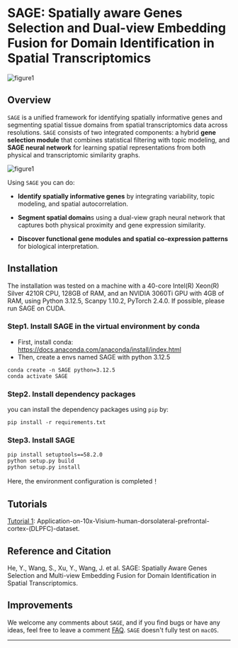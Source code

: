 # **SAGE: Spatially aware Genes Selection and Dual-view Embedding Fusion for Domain Identification in Spatial Transcriptomics**

![figure1](./docs/imgs/SAGE_Logo.png)

## Overview
`SAGE` is a unified framework for identifying spatially informative genes and segmenting spatial tissue domains from spatial transcriptomics data across resolutions. `SAGE` consists of two integrated components: a hybrid **gene selection module** that combines statistical filtering with topic modeling, and **SAGE neural network** for learning spatial representations from both physical and transcriptomic similarity graphs.

![figure1](./docs/imgs/SAGE_overview_Fig_1.png)

Using `SAGE` you can do:
* **Identify spatially informative genes** by integrating variability, topic modeling, and spatial autocorrelation.

* **Segment spatial domain**s using a dual-view graph neural network that captures both physical proximity and gene expression similarity.

* **Discover functional gene modules and spatial co-expression patterns** for biological interpretation.


## Installation 

The installation was tested on a machine with a 40-core Intel(R) Xeon(R) Silver 4210R CPU, 128GB of RAM, and an NVIDIA 3060Ti GPU with 4GB of RAM, using Python 3.12.5, Scanpy 1.10.2, PyTorch 2.4.0. If possible, please run SAGE on CUDA.



### Step1. Install SAGE in the virtual environment by conda

- First, install conda: https://docs.anaconda.com/anaconda/install/index.html
- Then, create a envs named SAGE with python 3.12.5

```
conda create -n SAGE python=3.12.5
conda activate SAGE
```

### Step2.  Install dependency packages

you can install the dependency packages using `pip` by:

```
pip install -r requirements.txt
```

### Step3.  Install SAGE

```
pip install setuptools==58.2.0
python setup.py build
python setup.py install
```

Here, the environment configuration is completed！

## Tutorials

[Tutorial 1](https://github.com/yihe-csu/SAGE/wiki/Tutorial-1:-Application-on-10x-Visium-human-dorsolateral-prefrontal-cortex-(DLPFC)-dataset): Application-on-10x-Visium-human-dorsolateral-prefrontal-cortex-(DLPFC)-dataset.


## Reference and Citation
He, Y., Wang, S., Xu, Y., Wang, J. et al. SAGE: Spatially Aware Genes Selection and Multi-view Embedding Fusion for Domain Identification in Spatial Transcriptomics.

## Improvements
We welcome any comments about `SAGE`, and if you find bugs or have any ideas, feel free to leave a comment [FAQ](https://github.com/yihe-csu/SAGE/labels/FAQ).
`SAGE` doesn't fully test on `macOS`.

---

## 

